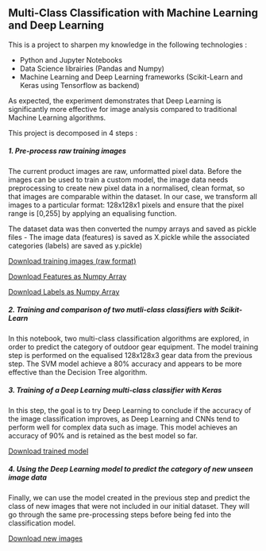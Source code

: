 ## Multi-Class Classification with Machine Learning and Deep Learning
This is a project to sharpen my knowledge in the following technologies :
- Python and Jupyter Notebooks
- Data Science librairies (Pandas and Numpy)
- Machine Learning and Deep Learning frameworks (Scikit-Learn and Keras using Tensorflow as backend)

As expected, the experiment demonstrates that Deep Learning is significantly more effective for image analysis compared to traditional Machine Learning algorithms.


This project is decomposed in 4 steps :

##### 1. Pre-process raw training images
The current product images are raw, unformatted pixel data. Before the images can be used to train a custom model, the image data needs preprocessing to create new pixel data in a normalised, clean format, so that images are comparable within the dataset.
In our case, we transform all images to a particular format: 128x128x1 pixels and ensure that the pixel range is [0,255] by applying an equalising function.

The dataset data was then converted the numpy arrays and saved as pickle files - The image data (features) is saved as X.pickle while the associated categories (labels) are saved as y.pickle)

[Download training images (raw format)](https://gbourniquestorage.blob.core.windows.net/shared/gear_images.zip)

[Download Features as Numpy Array](https://gbourniquestorage.blob.core.windows.net/shared/X.pickle)

[Download Labels as Numpy Array](https://gbourniquestorage.blob.core.windows.net/shared/y.pickle)
    
##### 2. Training and comparison of two mutli-class classifiers with Scikit-Learn
In this notebook, two multi-class classification algorithms are explored, in order to predict the category of outdoor gear equipment. The model training step is performed on the equalised 128x128x3 gear data from the previous step. The SVM model achieve a 80% accuracy and appears to be more effective than the Decision Tree algorithm.

##### 3. Training of a Deep Learning multi-class classifier with Keras
In this step, the goal is to try Deep Learning to conclude if the accuracy of the image classification improves, as Deep Learning and CNNs tend to perform well for complex data such as image. This model achieves an accuracy of 90% and is retained as the best model so far.

[Download trained model](https://gbourniquestorage.blob.core.windows.net/shared/gear_classifier.model)

##### 4. Using the Deep Learning model to predict the category of new unseen image data
Finally, we can use the model created in the previous step and predict the class of new images that were not included in our initial dataset. They will go through the same pre-processing steps before being fed into the classification model.

[Download new images](https://gbourniquestorage.blob.core.windows.net/shared/unseen_images.zip)
